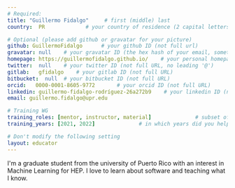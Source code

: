 ```yaml
---
# Required:
title: "Guillermo Fidalgo"     # first (middle) last
country:  PR             # your country of residence (2 capital letters, e.g. US, GB, DE)

# Optional (please add github or gravatar for your picture)
github: GuillermoFidalgo      # your github ID (not full url)
gravatar: null    # your gravatar ID (the hex hash of your email, something like 123ef...123)
homepage: https://guillermofidalgo.github.io/    # your personal homepage (full url)
twitter:  null    # your twitter ID (not full URL, no leading '@')
gitlab:   gfidalgo    # your gitlab ID (not full URL)
bitbucket:  null  # your bitbucket ID (not full URL)
orcid:   0000-0001-8605-9772       # your orcid ID (not full URL)
linkedin: guillermo-fidalgo-rodríguez-26a272b9    # your linkedin ID (not full url, i.e. the last bit of the url to your profile)
email: guillermo.fidalgo@upr.edu

# Training WG
training_roles: [mentor, instructor, material]              # subset of [facilitator, instructor, mentor], can stay empty ([])
training_years: [2021, 2022]              # in which years did you help out? (e.g. [2020, 2019])

# Don't modify the following setting
layout: educator
---
```


<!-- Optional: Write something about yourself below the '- - >'.
You can use Markdown syntax to style this page.
-->

I'm a graduate student from the university of Puerto Rico with an interest in Machine Learning for HEP.
I love to learn about software and teaching what I know.
